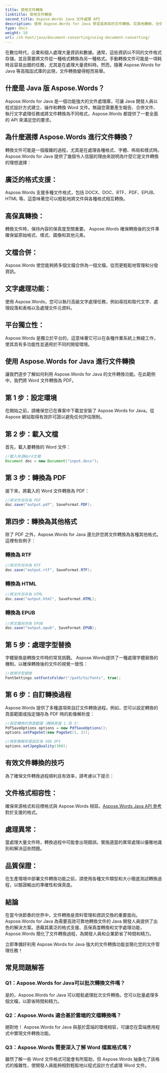 ```yaml
---
title: 使用文件轉換
linktitle: 使用文件轉換
second_title: Aspose.Words Java 文件處理 API
description: 使用 Aspose.Words for Java 學習高效率的文件轉換。完美地轉換、合併和處理文件。在一個強大的庫中簡化您的工作流程。
type: docs
weight: 10
url: /zh-hant/java/document-converting/using-document-converting/
---
```


在數位時代，企業和個人處理大量資訊和數據。通常，這些資訊以不同的文件格式存儲，並且需要將文件從一種格式轉換為另一種格式。手動轉換文件可能是一項耗時且容易出錯的任務，尤其是在處理大量資料時。然而，隨著 Aspose.Words for Java 等高階函式庫的出現，文件轉換變得輕而易舉。

## 什麼是 Java 版 Aspose.Words？

Aspose.Words for Java 是一個功能強大的文件處理庫，可讓 Java 開發人員以程式設計方式建立、操作和轉換 Word 文件。無論您需要產生報告、合併文件、執行文字處理任務或將文件轉換為不同格式，Aspose.Words 都提供了一套全面的 API 來滿足您的要求。

## 為什麼選擇 Aspose.Words 進行文件轉換？

轉換文件可能是一個複雜的過程，尤其是在處理各種格式、字體、佈局和樣式時。 Aspose.Words for Java 提供了幾個令人信服的理由來說明為什麼它是文件轉換的理想選擇：

## 廣泛的格式支援： 
Aspose.Words 支援多種文件格式，包括 DOCX、DOC、RTF、PDF、EPUB、HTML 等。這意味著您可以輕鬆地將文件與各種格式相互轉換。

## 高保真轉換： 
轉換文件時，保持內容的保真度至關重要。 Aspose.Words 確保轉換後的文件準確保留原始格式、樣式、圖像和其他元素。

## 文檔合併： 
Aspose.Words 使您能夠將多個文檔合併為一個文檔，從而更輕鬆地管理和分發資訊。

## 文字處理功能： 
使用 Aspose.Words，您可以執行高級文字處理任務，例如尋找和取代文字、處理段落和表格以及處理文件元資料。

## 平台獨立性： 
Aspose.Words 是獨立於平台的，這意味著它可以在各種作業系統上無縫工作，使其具有多功能性並適用於不同的開發環境。

## 使用 Aspose.Words for Java 進行文件轉換

讓我們逐步了解如何利用 Aspose.Words for Java 的文件轉換功能。在此範例中，我們將 Word 文件轉換為 PDF。

## 第 1 步：設定環境

在開始之前，請確保您已在專案中下載並安裝了 Aspose.Words for Java。從 Aspose 網站取得有效許可證以避免任何評估限制。

## 第 2 步：載入文檔

首先，載入要轉換的 Word 文件：

```java
//載入來源Word文檔
Document doc = new Document("input.docx");
```

## 第 3 步：轉換為 PDF

接下來，將載入的 Word 文件轉換為 PDF：

```java
//將文件另存為 PDF
doc.save("output.pdf", SaveFormat.PDF);
```

## 第四步：轉換為其他格式

除了 PDF 之外，Aspose.Words for Java 還允許您將文件轉換為各種其他格式。這裡有些例子：

### 轉換為 RTF

```java
//將文件另存為 RTF
doc.save("output.rtf", SaveFormat.RTF);
```

### 轉換為 HTML

```java
//將文件另存為 HTML
doc.save("output.html", SaveFormat.HTML);
```

### 轉換為 EPUB

```java
//將文檔另存為 EPUB
doc.save("output.epub", SaveFormat.EPUB);
```

## 第 5 步：處理字型替換

字體替換是轉換文件時的常見挑戰。 Aspose.Words提供了一種處理字體替換的機制，以確保轉換後的文件的視覺一致性：

```java
//啟用字型替換
FontSettings.setFontsFolder("/path/to/fonts", true);
```

## 第 6 步：自訂轉換過程

Aspose.Words 提供了多種選項來自訂文件轉換過程。例如，您可以設定轉換的頁面範圍或指定儲存為 PDF 時的影像解析度：

```java
//設定轉換的頁面範圍（轉換頁面 1 至 3）
PdfSaveOptions options = new PdfSaveOptions();
options.setPageSet(new PageSet(1, 3));

//將影像解析度設定為 300 DPI
options.setJpegQuality(300);
```

## 有效文件轉換的技巧

為了確保文件轉換過程順利且有效率，請考慮以下提示：

## 文件格式相容性： 
確保來源格式和目標格式與 Aspose.Words 相容。[Aspose.Words Java API 參考](https://reference.aspose.com/words/java/)對於支援的格式。

## 處理異常： 
當處理大量文件時，轉換過程中可能會出現錯誤。實施適當的異常處理以優雅地識別和解決這些問題。

## 品質保證： 
在生產環境中部署文件轉換功能之前，請使用各種文件類型和大小徹底測試轉換過程，以驗證輸出的準確性和保真度。

## 結論

在當今快節奏的世界中，文件轉換是資料管理和資訊交換的重要面向。 Aspose.Words for Java 為需要高效可靠地轉換文件的 Java 開發人員提供了出色的解決方案。憑藉其廣泛的格式支援、高保真度轉換和文字處理功能，Aspose.Words 簡化了文件轉換過程，為開發人員和企業節省了時間和精力。

立即準備好利用 Aspose.Words for Java 強大的文件轉換功能並簡化您的文件管理任務！

## 常見問題解答

### Q1：Aspose.Words for Java可以批次轉換文件嗎？

是的，Aspose.Words for Java 可以輕鬆處理批次文件轉換。您可以批量處理多個文檔，以節省時間和精力。

### Q2：Aspose.Words 適合基於雲端的文檔轉換嗎？

絕對地！ Aspose.Words for Java 與基於雲端的環境相容，可讓您在雲端應用程式中實現文件轉換功能。

### Q3：Aspose.Words 需要深入了解 Word 檔案格式嗎？

雖然了解一些 Word 文件格式可能會有所幫助，但 Aspose.Words 抽象化了該格式的複雜性，使開發人員能夠相對輕鬆地以程式設計方式處理 Word 文件。